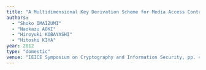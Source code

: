 ```yaml
---
title: "A Multidimensional Key Derivation Scheme for Media Access Control Using Recursive Hash Functions"
authors:
  - "Shoko IMAIZUMI"
  - "Naokazu AOKI"
  - "Hiroyuki KOBAYASHI"
  - "Hitoshi KIYA"
year: 2012
type: "domestic"
venue: "IEICE Symposium on Cryptography and Information Security, pp. 4F1-2, 石川県金沢市, 2012-02-02."
---
```

